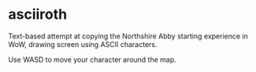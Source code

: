 # asciiroth
Text-based attempt at copying the Northshire Abby starting experience in WoW, drawing screen using ASCII characters. 

Use WASD to move your character around the map.
